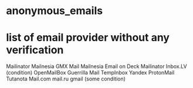 # anonymous_emails
list of email provider without any verification 
===========================================================================

Mailinator
Mailnesia
GMX Mail
Mailnesia
Email on Deck
Mailinator
Inbox.LV (condition)
OpenMailBox
Guerrilla Mail
TempInbox
Yandex
ProtonMail
Tutanota
Mail.com
mail.ru
gmail (some condition)
